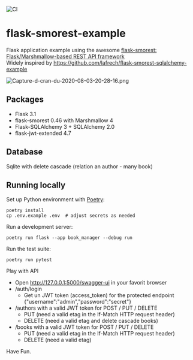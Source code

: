 ![CI](https://github.com/picsouds/flask-smorest-example-bookmanager/actions/workflows/ci.yml/badge.svg)

# flask-smorest-example

Flask application example using the awesome [flask-smorest: Flask/Marshmallow-based REST API framework](https://flask-smorest.readthedocs.io/en/latest/)    
Widely inspired by https://github.com/lafrech/flask-smorest-sqlalchemy-example

![Capture-d-cran-du-2020-08-03-20-28-16.png](https://i.postimg.cc/nrH1SHZP/Capture-d-cran-du-2020-08-03-20-28-16.png)

## Packages

* Flask 3.1
* flask-smorest 0.46 with Marshmallow 4
* Flask-SQLAlchemy 3 + SQLAlchemy 2.0
* flask-jwt-extended 4.7 

## Database

Sqlite with delete cascade (relation an author - many book)

## Running locally

Set up Python environment with [Poetry](https://python-poetry.org/):

```shell
poetry install
cp .env.example .env  # adjust secrets as needed
```

Run a development server:

```shell
poetry run flask --app book_manager --debug run
```

Run the test suite:

```shell
poetry run pytest
```

Play with API

* Open http://127.0.0.1:5000/swagger-ui in your favorit browser
* /auth/login 
   * Get un JWT token (access_token) for the protected endpoint {"username":"admin","password":"secret"} 
* /authors with a valid JWT token for POST / PUT / DELETE
   * PUT (need a valid etag in the If-Match HTTP request header)
   * DELETE (need a valid etag and delete cascade books)  
* /books with a valid JWT token for POST / PUT / DELETE
   * PUT (need a valid etag in the If-Match HTTP request header)
   * DELETE (need a valid etag)

Have Fun.
